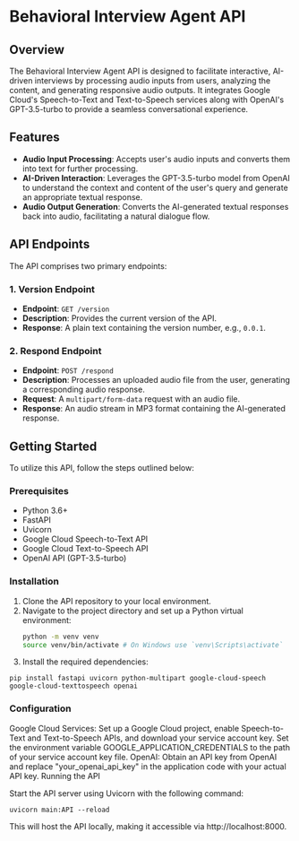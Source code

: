 # Behavioral Interview Agent API

## Overview

The Behavioral Interview Agent API is designed to facilitate interactive, AI-driven interviews by processing audio inputs from users, analyzing the content, and generating responsive audio outputs. It integrates Google Cloud's Speech-to-Text and Text-to-Speech services along with OpenAI's GPT-3.5-turbo to provide a seamless conversational experience.

## Features

- **Audio Input Processing**: Accepts user's audio inputs and converts them into text for further processing.
- **AI-Driven Interaction**: Leverages the GPT-3.5-turbo model from OpenAI to understand the context and content of the user's query and generate an appropriate textual response.
- **Audio Output Generation**: Converts the AI-generated textual responses back into audio, facilitating a natural dialogue flow.

## API Endpoints

The API comprises two primary endpoints:

### 1. Version Endpoint

- **Endpoint**: `GET /version`
- **Description**: Provides the current version of the API.
- **Response**: A plain text containing the version number, e.g., `0.0.1`.

### 2. Respond Endpoint

- **Endpoint**: `POST /respond`
- **Description**: Processes an uploaded audio file from the user, generating a corresponding audio response.
- **Request**: A `multipart/form-data` request with an audio file.
- **Response**: An audio stream in MP3 format containing the AI-generated response.

## Getting Started

To utilize this API, follow the steps outlined below:

### Prerequisites

- Python 3.6+
- FastAPI
- Uvicorn
- Google Cloud Speech-to-Text API
- Google Cloud Text-to-Speech API
- OpenAI API (GPT-3.5-turbo)

### Installation

1. Clone the API repository to your local environment.
2. Navigate to the project directory and set up a Python virtual environment:
   ```bash
   python -m venv venv
   source venv/bin/activate # On Windows use `venv\Scripts\activate`
   ```
3. Install the required dependencies:
```
pip install fastapi uvicorn python-multipart google-cloud-speech google-cloud-texttospeech openai
```

### Configuration

Google Cloud Services: Set up a Google Cloud project, enable Speech-to-Text and Text-to-Speech APIs, and download your service account key. Set the environment variable GOOGLE_APPLICATION_CREDENTIALS to the path of your service account key file.
OpenAI: Obtain an API key from OpenAI and replace "your_openai_api_key" in the application code with your actual API key.
Running the API

Start the API server using Uvicorn with the following command:
```
uvicorn main:API --reload
```
This will host the API locally, making it accessible via http://localhost:8000.